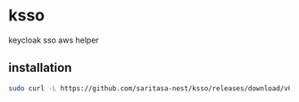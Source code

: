 # ksso

keycloak sso aws helper

## installation

```sh
sudo curl -L https://github.com/saritasa-nest/ksso/releases/download/v0.1.0/ksso-linux-0.1.0 -o /usr/local/bin/ksso && sudo chmod +x /usr/local/bin/ksso
```
